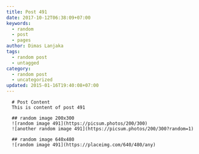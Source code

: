 ```yaml
---
title: Post 491
date: 2017-10-12T06:38:09+07:00
keywords:
  - random
  - post
  - pages
author: Dimas Lanjaka
tags:
  - random post
  - untagged
category:
  - random post
  - uncategorized
updated: 2015-01-16T19:40:08+07:00
---
```


      # Post Content
      This is content of post 491

      ## random image 200x300
      ![random image 491](https://picsum.photos/200/300)
      ![another random image 491](https://picsum.photos/200/300?random=1)

      ## random image 640x480
      ![random image 491](https://placeimg.com/640/480/any)
      